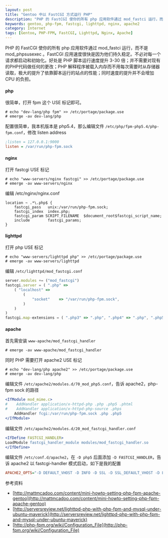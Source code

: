 ```yaml
---
layout: post
title: "Gentoo 中以 FastCGI 方式运行 PHP"
description: "PHP 的 FastCGI 使你的所有 php 应用软件通过 mod_fastci 运行，而不是 mod_phpsusexec 。FastCGI 应用速度很快是因为他们持久稳定。"
keywords: gentoo, php-fpm, fastcgi, lighttpd, nginx, apache2
category: Internet
tags: [Gentoo, PHP-FPM, FastCGI, Lighttpd, Nginx, Apache]
---
```


PHP 的 FastCGI 使你的所有 php 应用软件通过 mod_fastci 运行，而不是 mod_phpsusexec 。FastCGI 应用速度很快是因为他们持久稳定。不必对每一个请求都启动和初始化。好处是 PHP 脚本运行速度提升 3-30 倍；并不需要对现有的PHP代码做任何的更改；PHP 解释程序被载入内存而不用每次需要时从存储器读取，极大的提升了依靠脚本运行的站点的性能；同时速度的提升并不会增加 CPU 的负担。

#### php

很简单，打开 fpm 这个 USE 标记即可。

    # echo "dev-lang/php fpm" >> /etc/portage/package.use
    # emerge -av dev-lang/php

配置很简单，我本机版本是 php5.4，那么编辑文件 `/etc/php/fpm-php5.4/php-fpm.conf`，修改 listen address

```ini
;listen = 127.0.0.1:9000
listen = /var/run/php-fpm.sock
```

<!-- more -->

#### nginx

打开 fastcgi USE 标记

    # echo "www-servers/nginx fastcgi" >> /etc/portage/package.use
    # emerge -av www-servers/nginx

编辑 /etc/nginx/nginx.conf

```nginx
location ~ .*\.php$ {
    fastcgi_pass   unix:/var/run/php-fpm.sock;
    fastcgi_index  index.php;
    fastcgi_param SCRIPT_FILENAME  $document_root$fastcgi_script_name;
    include        fastcgi_params;
}
```
#### lighttpd

打开 php USE 标记

    # echo "www-servers/lighttpd php" >> /etc/portage/package.use
    # emerge -av www-servers/lighttpd

编辑 `/etc/lighttpd/mod_fastcgi.conf`

```javascript
server.modules += ("mod_fastcgi")
fastcgi.server = ( ".php" =>
    ( "localhost" =>
        (
            "socket"    => "/var/run/php-fpm.sock",
        )
    )
)
fastcgi.map-extensions = ( ".php3" => ".php", ".php4" => ".php", ".php5" => ".php" )
```

#### apache

首先需安装 `www-apache/mod_fastcgi_handler`

    # emerge -av www-apache/mod_fastcgi_handler

同时 PHP 需要打开 apache2 USE 标记

    # echo "dev-lang/php apache2" >> /etc/portage/package.use
    # emerge -av dev-lang/php

编辑文件 `/etc/apache2/modules.d/70_mod_php5.conf`，告诉 apache2，php-fpm sock 的路径

```apache
<IfModule mod_mime.c>
#    AddHandler application/x-httpd-php .php .php5 .phtml
#    AddHandler application/x-httpd-php-source .phps
    AddHandler fcgi:/var/run/php-fpm.sock .php .php5
</IfModule>
```

编辑文件 `/etc/apache2/modules.d/20_mod_fastcgi_handler.conf`

```apache
<IfDefine FASTCGI_HANDLER>
LoadModule fastcgi_handler_module modules/mod_fastcgi_handler.so
</IfDefine>
```

编辑文件 `/etc/conf.d/apache2`，在 `-D php5` 后面添加 `-D FASTCGI_HANDLER`，告诉 apache2 以 fastcgi-handler 模式启动，如下是我的配置

```ini
APACHE2_OPTS="-D DEFAULT_VHOST -D INFO -D SSL -D SSL_DEFAULT_VHOST -D LANGUAGE -D PHP5 -D FASTCGI_HANDLER"
```

参考资料

- [http://mattmcadoo.com/content/mini-howto-setting-php-fpm-apache-gentoo](http://mattmcadoo.com/content/mini-howto-setting-php-fpm-apache-gentoo)
- [http://serversreview.net/lighttpd-php-with-php-fpm-and-mysql-under-ubuntu-maverick](http://serversreview.net/lighttpd-php-with-php-fpm-and-mysql-under-ubuntu-maverick)
- [http://php-fpm.org/wiki/Configuration_File](http://php-fpm.org/wiki/Configuration_File)
